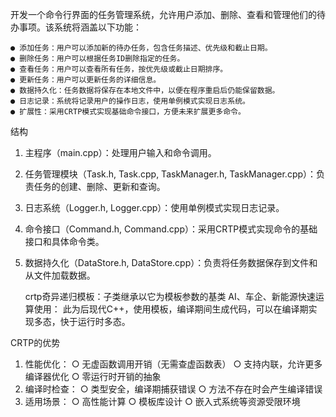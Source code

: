 开发一个命令行界面的任务管理系统，允许用户添加、删除、查看和管理他们的待办事项。该系统将涵盖以下功能：

    ● 添加任务：用户可以添加新的待办任务，包含任务描述、优先级和截止日期。
    ● 删除任务：用户可以根据任务ID删除指定的任务。
    ● 查看任务：用户可以查看所有任务，按优先级或截止日期排序。
    ● 更新任务：用户可以更新任务的详细信息。
    ● 数据持久化：任务数据将保存在本地文件中，以便在程序重启后仍能保留数据。
    ● 日志记录：系统将记录用户的操作日志，使用单例模式实现日志系统。
    ● 扩展性：采用CRTP模式实现基础命令接口，方便未来扩展更多命令。

结构
1. 主程序（main.cpp）：处理用户输入和命令调用。
2. 任务管理模块（Task.h, Task.cpp, TaskManager.h, TaskManager.cpp）：负责任务的创建、删除、更新和查询。
3. 日志系统（Logger.h, Logger.cpp）：使用单例模式实现日志记录。
4. 命令接口（Command.h, Command.cpp）：采用CRTP模式实现命令的基础接口和具体命令类。
5. 数据持久化（DataStore.h, DataStore.cpp）：负责将任务数据保存到文件和从文件加载数据。

    crtp奇异递归模板：子类继承以它为模板参数的基类
    AI、车企、新能源快速运算使用：
    此为后现代C++，使用模板，编译期间生成代码，可以在编译期实现多态，快于运行时多态。

CRTP的优势
1. 性能优化：
    ○ 无虚函数调用开销（无需查虚函数表）
    ○ 支持内联，允许更多编译器优化
    ○ 零运行时开销的抽象
2. 编译时检查：
    ○ 类型安全，编译期捕获错误
    ○ 方法不存在时会产生编译错误
3. 适用场景：
    ○ 高性能计算
    ○ 模板库设计
    ○ 嵌入式系统等资源受限环境